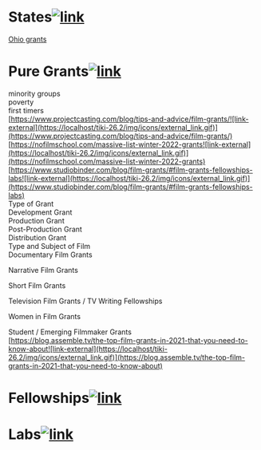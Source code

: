 
# States[![link](https://localhost/tiki-26.2/img/icons/link.png)](https://localhost/tiki-26.2/tiki-index.php?page=grants#States)

[Ohio grants](https://localhost/tiki-26.2/tiki-editpage.php?page=Ohio+grants)

# Pure Grants[![link](https://localhost/tiki-26.2/img/icons/link.png)](https://localhost/tiki-26.2/tiki-index.php?page=grants#Pure_Grants)

minority groups  
poverty  
first timers  
[https://www.projectcasting.com/blog/tips-and-advice/film-grants/![link-external](https://localhost/tiki-26.2/img/icons/external_link.gif)](https://www.projectcasting.com/blog/tips-and-advice/film-grants/)  
[https://nofilmschool.com/massive-list-winter-2022-grants![link-external](https://localhost/tiki-26.2/img/icons/external_link.gif)](https://nofilmschool.com/massive-list-winter-2022-grants)  
[https://www.studiobinder.com/blog/film-grants/#film-grants-fellowships-labs![link-external](https://localhost/tiki-26.2/img/icons/external_link.gif)](https://www.studiobinder.com/blog/film-grants/#film-grants-fellowships-labs)  
Type of Grant  
Development Grant  
Production Grant  
Post-Production Grant  
Distribution Grant  
Type and Subject of Film  
Documentary Film Grants

Narrative Film Grants

Short Film Grants

Television Film Grants / TV Writing Fellowships

Women in Film Grants

Student / Emerging Filmmaker Grants  
[https://blog.assemble.tv/the-top-film-grants-in-2021-that-you-need-to-know-about![link-external](https://localhost/tiki-26.2/img/icons/external_link.gif)](https://blog.assemble.tv/the-top-film-grants-in-2021-that-you-need-to-know-about)

# Fellowships[![link](https://localhost/tiki-26.2/img/icons/link.png)](https://localhost/tiki-26.2/tiki-index.php?page=grants#Fellowships)

# Labs[![link](https://localhost/tiki-26.2/img/icons/link.png)](https://localhost/tiki-26.2/tiki-index.php?page=grants#Labs)
